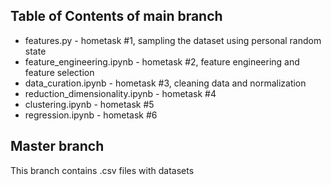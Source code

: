 ## Table of Contents of main branch
- features.py - hometask #1, sampling the dataset using personal random state 
- feature_engineering.ipynb - hometask #2, feature engineering and feature selection
- data_curation.ipynb - hometask #3, cleaning data and normalization
- reduction_dimensionality.ipynb - hometask #4
- clustering.ipynb - hometask #5
- regression.ipynb - hometask #6

## Master branch
This branch contains .csv files with datasets 
